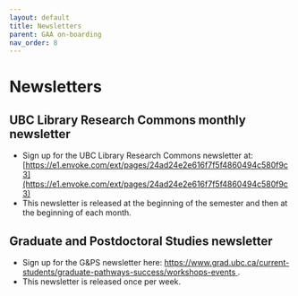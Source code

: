 ```yaml
---
layout: default
title: Newsletters
parent: GAA on-boarding
nav_order: 8
---
```

# Newsletters

## UBC Library Research Commons monthly newsletter
- Sign up for the UBC Library Research Commons newsletter at:
[https://e1.envoke.com/ext/pages/24ad24e2e616f7f5f4860494c580f9c3](https://e1.envoke.com/ext/pages/24ad24e2e616f7f5f4860494c580f9c3)
- This newsletter is released at the beginning of the semester and then at the beginning of each month.

## Graduate and Postdoctoral Studies newsletter

- Sign up for the G&PS newsletter here:
[https://www.grad.ubc.ca/current-students/graduate-pathways-success/workshops-events
](https://www.grad.ubc.ca/current-students/graduate-pathways-success/workshops-events
).
- This newsletter is released once per week.
 
